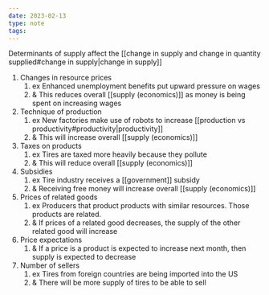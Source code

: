 ```yaml
---
date: 2023-02-13
type: note
tags: 
---
```


Determinants of supply affect the [[change in supply and change in quantity supplied#change in supply|change in supply]]

1. Changes in resource prices
	1. ex Enhanced unemployment benefits put upward pressure on wages
	2. & This reduces overall [[supply (economics)]] as money is being spent on increasing wages
2. Technique of production
	1. ex New factories make use of robots to increase [[production vs productivity#productivity|productivity]]
	2. & This will increase overall [[supply (economics)]]
3. Taxes on products
	1. ex Tires are taxed more heavily because they pollute
	2. & This will reduce overall [[supply (economics)]]
4. Subsidies
	1. ex Tire industry receives a [[government]] subsidy
	2. & Receiving free money will increase overall [[supply (economics)]]
5. Prices of related goods
	1. ex Producers that product products with similar resources. Those products are related.
	2. & If prices of a related good decreases, the supply of the other related good will increase
6. Price expectations
	1. & If a price is a product is expected to increase next month, then supply is expected to decrease
7. Number of sellers
	1. ex Tires from foreign countries are being imported into the US
	2. & There will be more supply of tires to be able to sell
